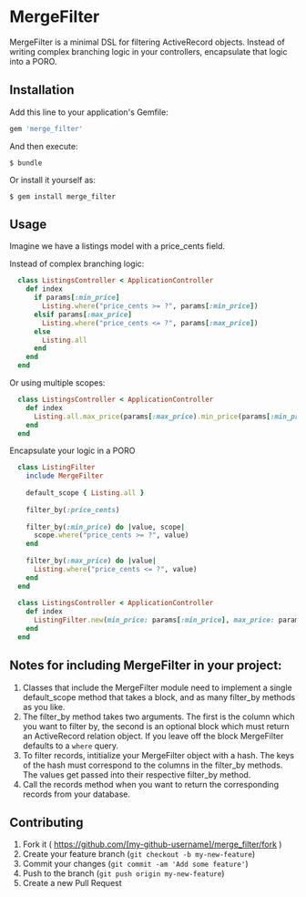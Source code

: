 # MergeFilter

MergeFilter is a minimal DSL for filtering ActiveRecord objects. Instead of writing complex branching logic in your controllers, encapsulate that logic into a PORO.

## Installation

Add this line to your application's Gemfile:

```ruby
gem 'merge_filter'
```

And then execute:

    $ bundle

Or install it yourself as:

    $ gem install merge_filter

## Usage
Imagine we have a listings model with a price_cents field. 

Instead of complex branching logic:
``` ruby
  class ListingsController < ApplicationController
    def index 
      if params[:min_price]
        Listing.where("price_cents >= ?", params[:min_price])
      elsif params[:max_price]
        Listing.where("price_cents <= ?", params[:max_price])
      else
        Listing.all
      end
    end
  end
```


Or using multiple scopes:
``` ruby
  class ListingsController < ApplicationController
    def index 
      Listing.all.max_price(params[:max_price).min_price(params[:min_price])
    end
  end
```

Encapsulate your logic in a PORO
``` ruby 
  class ListingFilter
    include MergeFilter
    
    default_scope { Listing.all }
    
    filter_by(:price_cents)
    
    filter_by(:min_price) do |value, scope|
      scope.where("price_cents >= ?", value)
    end
    
    filter_by(:max_price) do |value|
      Listing.where("price_cents <= ?", value)
    end
  end 
  
  class ListingsController < ApplicationController
    def index
      ListingFilter.new(min_price: params[:min_price], max_price: params[:max_price]).records
    end
  end
```

## Notes for including MergeFilter in your project:
  1. Classes that include the MergeFilter module need to implement a single default_scope method that takes a block, and as many filter_by methods as you like. 
  2. The filter_by method takes two arguments. The first is the column which you want to filter by, the second is an optional block which must return an ActiveRecord relation object. If you leave off the block MergeFilter defaults to a `where` query.
  3. To filter records, intitialize your MergeFilter object with a hash. The keys of the hash must correspond to the columns in the filter_by methods. The values get passed into their respective filter_by method.
  4. Call the records method when you want to return the corresponding records from your database.

## Contributing

1. Fork it ( https://github.com/[my-github-username]/merge_filter/fork )
2. Create your feature branch (`git checkout -b my-new-feature`)
3. Commit your changes (`git commit -am 'Add some feature'`)
4. Push to the branch (`git push origin my-new-feature`)
5. Create a new Pull Request
